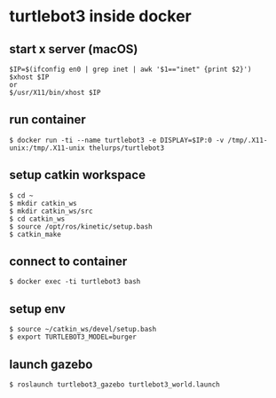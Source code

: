 # turtlebot3 inside docker

## start x server (macOS)
```console
$IP=$(ifconfig en0 | grep inet | awk '$1=="inet" {print $2}')
$xhost $IP
or
$/usr/X11/bin/xhost $IP
```

## run container
```console
$ docker run -ti --name turtlebot3 -e DISPLAY=$IP:0 -v /tmp/.X11-unix:/tmp/.X11-unix thelurps/turtlebot3
```

## setup catkin workspace
```console
$ cd ~
$ mkdir catkin_ws
$ mkdir catkin_ws/src
$ cd catkin_ws
$ source /opt/ros/kinetic/setup.bash
$ catkin_make
```

## connect to container
```console
$ docker exec -ti turtlebot3 bash
```

## setup env
```console
$ source ~/catkin_ws/devel/setup.bash
$ export TURTLEBOT3_MODEL=burger
```

## launch gazebo
```console
$ roslaunch turtlebot3_gazebo turtlebot3_world.launch
```
